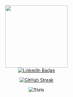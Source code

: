 <div id="header" align="center">
    <div>
        <img src="https://media.giphy.com/media/SUcApSWjPwQMARvcM8/giphy.gif" width="200"/>
    </div>
    <div id="badges">
        <a href="https://www.linkedin.com/in/lambdavector/">
            <img src="https://img.shields.io/badge/LinkedIn-blue?style=for-the-badge&logo=linkedin&logoColor=white" alt="LinkedIn Badge"/>
        </a>
    </div>

[![GitHub Streak](http://github-readme-streak-stats.herokuapp.com?user=pmatias&theme=blueberry_duo&hide_border=true)](https://git.io/streak-stats)
<!-- [![Top Langs](https://github-readme-stats.vercel.app/api/top-langs/?username=pmatias&show_icons=true&theme=dracula)](https://github.com/pmatias) -->
![Stats](https://github-readme-stats.vercel.app/api?username=pmatias&show_icons=true&theme=tokyonight&hide_border=1&count_private=1&hide_title=1)


<img src="https://komarev.com/ghpvc/?username=pmatias&style=flat-square&color=blue" alt=""/>
</div>

